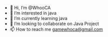 - 👋 Hi, I’m @WhooCA
- 👀 I’m interested in java
- 🌱 I’m currently learning java
- 💞️ I’m looking to collaborate on Java Project
- 📫 How to reach me gamewhoca@gmail.com

<!---
WhooCA/WhooCA is a ✨ special ✨ repository because its `README.md` (this file) appears on your GitHub profile.
You can click the Preview link to take a look at your changes.
--->
